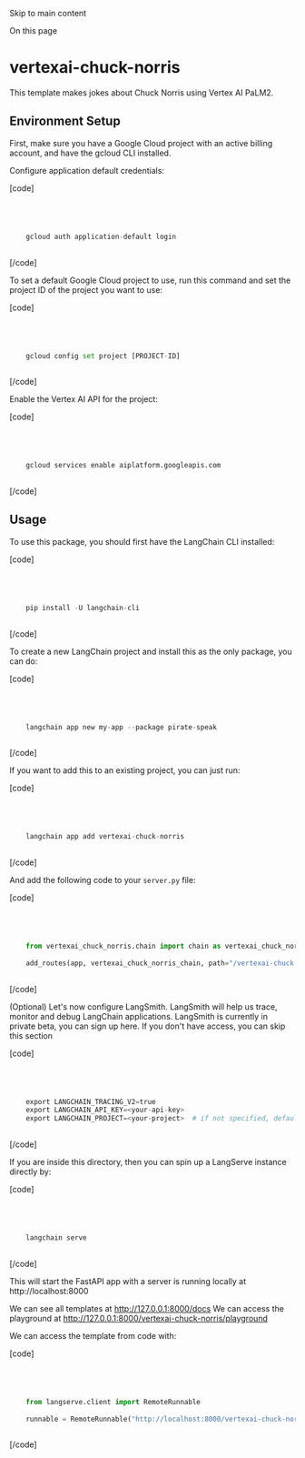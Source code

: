 

Skip to main content

On this page

# vertexai-chuck-norris

This template makes jokes about Chuck Norris using Vertex AI PaLM2.

## Environment Setup​

First, make sure you have a Google Cloud project with an active billing account, and have the gcloud CLI installed.

Configure application default credentials:

[code]
```python




    gcloud auth application-default login  
    


```
[/code]


To set a default Google Cloud project to use, run this command and set the project ID of the project you want to use:

[code]
```python




    gcloud config set project [PROJECT-ID]  
    


```
[/code]


Enable the Vertex AI API for the project:

[code]
```python




    gcloud services enable aiplatform.googleapis.com  
    


```
[/code]


## Usage​

To use this package, you should first have the LangChain CLI installed:

[code]
```python




    pip install -U langchain-cli  
    


```
[/code]


To create a new LangChain project and install this as the only package, you can do:

[code]
```python




    langchain app new my-app --package pirate-speak  
    


```
[/code]


If you want to add this to an existing project, you can just run:

[code]
```python




    langchain app add vertexai-chuck-norris  
    


```
[/code]


And add the following code to your `server.py` file:

[code]
```python




    from vertexai_chuck_norris.chain import chain as vertexai_chuck_norris_chain  
      
    add_routes(app, vertexai_chuck_norris_chain, path="/vertexai-chuck-norris")  
    


```
[/code]


(Optional) Let's now configure LangSmith. LangSmith will help us trace, monitor and debug LangChain applications. LangSmith is currently in private beta, you can sign up here. If you don't have
access, you can skip this section

[code]
```python




    export LANGCHAIN_TRACING_V2=true  
    export LANGCHAIN_API_KEY=<your-api-key>  
    export LANGCHAIN_PROJECT=<your-project>  # if not specified, defaults to "default"  
    


```
[/code]


If you are inside this directory, then you can spin up a LangServe instance directly by:

[code]
```python




    langchain serve  
    


```
[/code]


This will start the FastAPI app with a server is running locally at http://localhost:8000

We can see all templates at http://127.0.0.1:8000/docs We can access the playground at http://127.0.0.1:8000/vertexai-chuck-norris/playground

We can access the template from code with:

[code]
```python




    from langserve.client import RemoteRunnable  
      
    runnable = RemoteRunnable("http://localhost:8000/vertexai-chuck-norris")  
    


```
[/code]


